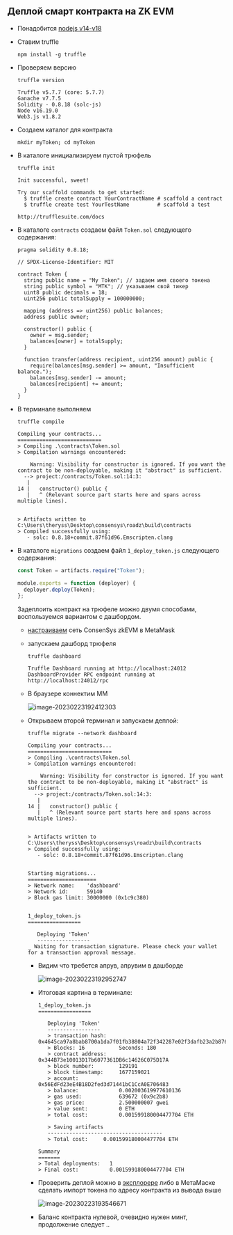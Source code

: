 ## Деплой смарт контракта на ZK EVM

- Понадобится [nodejs v14-v18](https://trufflesuite.com/docs/truffle/how-to/install/#install-nodejs)

- Ставим truffle

  `npm install -g truffle`

- Проверяем версию

  `truffle version`

  ```
  Truffle v5.7.7 (core: 5.7.7)
  Ganache v7.7.5
  Solidity - 0.8.18 (solc-js)
  Node v16.19.0
  Web3.js v1.8.2
  ```

- Создаем каталог для контракта

  `mkdir myToken; cd myToken`

- В каталоге инициализируем пустой трюфель

  `truffle init`

  ```
  Init successful, sweet!
  
  Try our scaffold commands to get started:
    $ truffle create contract YourContractName # scaffold a contract
    $ truffle create test YourTestName         # scaffold a test
  
  http://trufflesuite.com/docs
  ```

- В каталоге `contracts` создаем файл `Token.sol` следующего содержания:

  ```solidity
  pragma solidity 0.8.18;
  
  // SPDX-License-Identifier: MIT
  
  contract Token {
    string public name = "My Token"; // задаем имя своего токена
    string public symbol = "MTK"; // указываем свой тикер
    uint8 public decimals = 18;
    uint256 public totalSupply = 100000000;
  
    mapping (address => uint256) public balances;
    address public owner;
  
    constructor() public {
      owner = msg.sender;
      balances[owner] = totalSupply;
    }
  
    function transfer(address recipient, uint256 amount) public {
      require(balances[msg.sender] >= amount, "Insufficient balance.");
      balances[msg.sender] -= amount;
      balances[recipient] += amount;
    }
  }
  ```

- В терминале выполняем

    `truffle compile`

    ```
    Compiling your contracts...
    ===========================
    > Compiling .\contracts\Token.sol
    > Compilation warnings encountered:
    
        Warning: Visibility for constructor is ignored. If you want the contract to be non-deployable, making it "abstract" is sufficient.
      --> project:/contracts/Token.sol:14:3:
       |
    14 |   constructor() public {
       |   ^ (Relevant source part starts here and spans across multiple lines).
    
    
    > Artifacts written to C:\Users\theryss\Desktop\consensys\roadz\build\contracts
    > Compiled successfully using:
       - solc: 0.8.18+commit.87f61d96.Emscripten.clang
    ```

- В каталоге `migrations` создаем файл `1_deploy_token.js` следующего содержания:

  ```javascript
  const Token = artifacts.require("Token");
  
  module.exports = function (deployer) {
    deployer.deploy(Token);
  };
  ```

  Задеплоить контракт на трюфеле можно двумя способами, воспользуемся вариантом с дашбордом.

  - [настраиваем](https://docs.zkevm.consensys.net/get-started/configure-metamask) сеть ConsenSys zkEVM в MetaMask

  - запускаем дашборд трюфеля

    `truffle dashboard`

    ```
    Truffle Dashboard running at http://localhost:24012
    DashboardProvider RPC endpoint running at http://localhost:24012/rpc
    ```

  - В браузере коннектим MM 

    ![image-20230223192412303](assets/image-20230223192412303.png)

  - Открываем второй терминал и запускаем деплой:

    `truffle migrate --network dashboard`

    ```
    Compiling your contracts...
    ===========================
    > Compiling .\contracts\Token.sol
    > Compilation warnings encountered:
    
        Warning: Visibility for constructor is ignored. If you want the contract to be non-deployable, making it "abstract" is sufficient.
      --> project:/contracts/Token.sol:14:3:
       |
    14 |   constructor() public {
       |   ^ (Relevant source part starts here and spans across multiple lines).
    
    
    > Artifacts written to C:\Users\theryss\Desktop\consensys\roadz\build\contracts
    > Compiled successfully using:
       - solc: 0.8.18+commit.87f61d96.Emscripten.clang
    
    
    Starting migrations...
    ======================
    > Network name:    'dashboard'
    > Network id:      59140
    > Block gas limit: 30000000 (0x1c9c380)
    
    
    1_deploy_token.js
    =================
    
       Deploying 'Token'
       -----------------
    _ Waiting for transaction signature. Please check your wallet for a transaction approval message.
    ```

    - Видим что требется апрув, апрувим в дашборде

      ![image-20230223192952747](assets/image-20230223192952747.png)

    - Итоговая картина в терминале:

      ```
      1_deploy_token.js
      =================
      
         Deploying 'Token'
         -----------------
         > transaction hash:    0x4645ca97a8bab8700a1da7f01fb38804a72f342287e02f3dafb23a2b876ef925sage.
         > Blocks: 16           Seconds: 180
         > contract address:    0x344B73e10013D17b6077361DB6c14626C075D17A
         > block number:        129191
         > block timestamp:     1677159021
         > account:             0x56EdFd23eE4B18D2fed3d71441bC1CcA0E706483
         > balance:             0.002003619977610136
         > gas used:            639672 (0x9c2b8)
         > gas price:           2.500000007 gwei
         > value sent:          0 ETH
         > total cost:          0.001599180004477704 ETH
      
         > Saving artifacts
         -------------------------------------
         > Total cost:     0.001599180004477704 ETH
      
      Summary
      =======
      > Total deployments:   1
      > Final cost:          0.001599180004477704 ETH
      ```

    - Проверить деплой можно в [эксплорере](https://explorer.goerli.zkevm.consensys.net/) либо в МетаМаске сделать импорт токена по адресу контракта из вывода выше

      ![image-20230223193546671](assets/image-20230223193546671.png)

    - Баланс контракта нулевой, очевидно нужен минт, продолжение следует .. 


